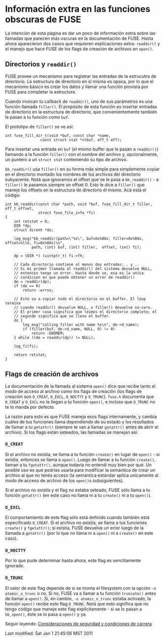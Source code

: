 # Información extra en las funciones obscuras de FUSE

La intención de esta página es dar un poco de información extra sobre las llamadas que parecen más oscuras en la documentación de FUSE. Hasta ahora aparecieron dos casos que requieren explicaciones extra: `readdir()` y el manejo que hace FUSE de los flags de creación de archivos en `open()`.

## Directorios y `readdir()`

FUSE provee un mecanismo para registrar las entradas de la estrucutra de directorio. La estructura de directorio en sí misma es opaca, por lo que el mecanismo básico es crear los datos y llamar una función provista por FUSE para completar la estructura.

Cuando invocan tu callback de `readdir()`, uno de sus parámetros es una función llamada `filler()`. El propósito de esta función es insertar entradas de directorio en la estructura de directorio, que convenientemente también le pasan a tu función como `buf`.

El prototipo de `filler()` se ve así:

```
int fuse_fill_dir_t(void *buf, const char *name,
				const struct stat *stbuf, off_t off);
```

Para insertar una entrada en `buf` (el mismo buffer que le pasan a `readdir()`) llamando a la función `filler()` con el nombre del archivo y, opcionalmente, un puntero a un `struct stat` conteniendo su tipo de archivo.

`bb_readdir()` usa `filler()` en su forma más simple para simplemente copiar en el directorio montado los nombres de los archivos del directorio subyacente. Notá que ignoramos el offset que se le pasa a `bb_readdir()` - a `filler()` le pasamos siempre un offset 0. Esto le dice a `filler()` que maneje los offsets en la estructura de directorio él mismo. Acá está el código:

```
int bb_readdir(const char *path, void *buf, fuse_fill_dir_t filler, off_t offset,
               struct fuse_file_info *fi)
{
    int retstat = 0;
    DIR *dp;
    struct dirent *de;

    log_msg("bb_readdir(path=\"%s\", buf=0x%08x, filler=0x%08x, offset=%lld, fi=0x%08x)\n",
            path, (int) buf, (int) filler,  offset, (int) fi);

    dp = (DIR *) (uintptr_t) fi->fh;

    // Cada directorio contiene al menos dos entradas: . y ..
    // Si mi primer llamada al readdir() del sistema devuelve NULL,
    // entonces tengo un error. Hasta donde se, esa es la unica
    // condicion en que puedo obtener un error de readdir()
    de = readdir(dp);
    if (de == 0)
        return -errno;

    // Esto va a copiar todo el directorio en el buffer. El loop termina
    // cuando readdir() devuelve NULL, o filler() devuelve no-cero.
    // El primer caso significa que leimos el directorio completo; el
    // segundo significa que se lleno el buffer.
    do {
        log_msg("calling filler with name %s\n", de->d_name);
        if (filler(buf, de->d_name, NULL, 0) != 0)
            return -ENOMEM;
    } while ((de = readdir(dp)) != NULL);

    log_fi(fi);

    return retstat;
}
```

## Flags de creación de archivos

La documentación de la llamada al sistema `open()` dice que recibe tanto el modo de acceso al archivo como los flags de creación (los flags de creación son `O_CREAT`, `O_EXCL`, `O_NOCTTY` y `O_TRUNC`). `fuse.h` documenta que `O_CREAT` y `O_EXCL` no le llegan a tu función `open()`, e incluso que `O_TRUNC` no te lo manda por defecto.

La razón para esto es que FUSE maneja esos flags internamente, y cambia cuáles de tus funciones llama dependiendo de su estado y los resultados de llamar a tu `getattr()` (siempre te van a llamar `getattr()` antes de abrir el archivo). Si los flags están seteados, las llamadas se manejan así:

### `O_CREAT`

Si el archivo no existía, se llama a tu función `create()` en lugar de `open()` - si existía, entonces se llama a `open()`. Luego de llamar a tu función `create()`, llaman a tu `fgetattr()`, aunque todavía no entendí muy bien por qué. Un posible uso es que podrías usarla para modificar la semántica de crear un archivo al que no tenés acceso (la semántica estándar aplica unícamente al modo de acceso de archivo de los `open()`s subsiguientes).

Si el archivo no existía y el flag no estaba seteado, FUSE sólo llama a tu función `getattr()` (en este caso no llama ni a tu `create()` ni a tu `open()`).

### `O_EXCL`

El comportamiento de este flag sólo está definido cuando también está especificado `O_CREAT`. Si el archivo no existía, se llama a tus funciones `create()` y `fgetattr()`; si existía, FUSE devuelve un error luego de la llamada a `getattr()` (por lo que no llama ni a `open()` ni a `create()` en este caso).

### `O_NOCTTY`

Por lo que pude determinar hasta ahora, este flag es sencillamente ignorado.

### `O_TRUNC`

El valor de este flag depende de si se monta el filesystem con la opción `-o atomic_o_trunc` o no. Si no, FUSE va a llamar a tu función `truncate()` antes de llamar a `open()`. Si, en cambio, `-o atomic_o_trunc` estaba activado, la función `open()` recibe este flag `O_TRUNC`. Notá que esto significa que no tengo código que maneje este flag explícitamente - si se lo pasan a `bb_open()`, éste se lo pasa a `open()` y ya.

Seguir leyendo: [Consideraciones de seguridad y condiciones de carrera](security.md)

Last modified: Sat Jan 1 21:45:06 MST 2011

